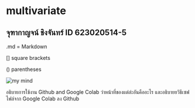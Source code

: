 # multivariate

## จุฑากาญจน์ ชิงจันทร์ ID 623020514-5

.md = Markdown

[] square brackets

() parentheses

![my mind](1.่jpg)

อธิบายการใช้งาน Github and Google Colab ว่าหน้าที่ของแต่ล่ะอันคืออะไร และอธิบายยวิธีเซฟไฟล์จาก Google Colab ลง Github
